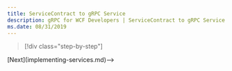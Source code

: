 ```yaml
---
title: ServiceContract to gRPC Service
description: gRPC for WCF Developers | ServiceContract to gRPC Service
ms.date: 08/31/2019
---
```


>[!div class="step-by-step"]
<!-->[Next](implementing-services.md)-->
